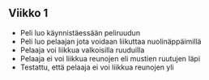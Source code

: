 ## Viikko 1
- Peli luo käynnistäessään peliruudun
- Peli luo pelaajan jota voidaan liikuttaa nuolinäppäimillä
- Pelaaja voi liikkua valkoisilla ruuduilla
- Pelaaja ei voi liikkua reunojen eli mustien ruutujen läpi
- Testattu, että pelaaja ei voi liikkua reunojen yli
